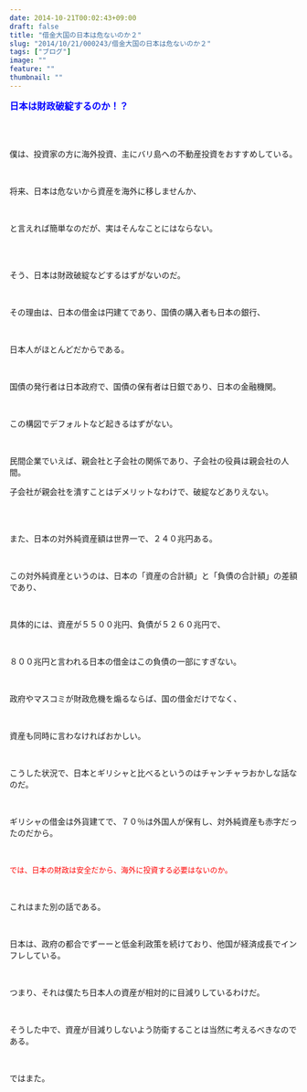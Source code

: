 ```yaml
---
date: 2014-10-21T00:02:43+09:00
draft: false
title: "借金大国の日本は危ないのか２"
slug: "2014/10/21/000243/借金大国の日本は危ないのか２"
tags: ["ブログ"]
image: ""
feature: ""
thumbnail: ""
---
```

<p><font color="#0000ff" size="3"><strong>日本は財政破綻するのか！？</strong></font></p><br/><br/><p>僕は、投資家の方に海外投資、主にバリ島への不動産投資をおすすめしている。</p><br/><p>将来、日本は危ないから資産を海外に移しませんか、</p><br/><p>と言えれば簡単なのだが、実はそんなことにはならない。</p><br/><br/><p>そう、日本は財政破綻などするはずがないのだ。</p><br/><p>その理由は、日本の借金は円建てであり、国債の購入者も日本の銀行、</p><br/><p>日本人がほとんどだからである。</p><br/><p>国債の発行者は日本政府で、国債の保有者は日銀であり、日本の金融機関。</p><br/><p>この構図でデフォルトなど起きるはずがない。</p><br/><p>民間企業でいえば、親会社と子会社の関係であり、子会社の役員は親会社の人間。</p><p> </p><p>子会社が親会社を潰すことはデメリットなわけで、破綻などありえない。</p><br/><br/><p>また、日本の対外純資産額は世界一で、２４０兆円ある。</p><br/><p>この対外純資産というのは、日本の「資産の合計額」と「負債の合計額」の差額であり、</p><br/><p>具体的には、資産が５５００兆円、負債が５２６０兆円で、</p><br/><p>８００兆円と言われる日本の借金はこの負債の一部にすぎない。</p><br/><p>政府やマスコミが財政危機を煽るならば、国の借金だけでなく、</p><br/><p>資産も同時に言わなければおかしい。</p><br/><p>こうした状況で、日本とギリシャと比べるというのはチャンチャラおかしな話なのだ。</p><br/><p>ギリシャの借金は外貨建てで、７０％は外国人が保有し、対外純資産も赤字だったのだから。</p><br/><p><font color="#ff0000" size="2">では、日本の財政は安全だから、海外に投資する必要はないのか。</font></p><br/><p>これはまた別の話である。</p><br/><p>日本は、政府の都合でずーーと低金利政策を続けており、他国が経済成長でインフレしている。</p><br/><p>つまり、それは僕たち日本人の資産が相対的に目減りしているわけだ。</p><br/><p>そうした中で、資産が目減りしないよう防衛することは当然に考えるべきなのである。</p><br/><p>ではまた。</p><br/><br/><br/><br/><br/><br/><br/><br/><br/><br/>

